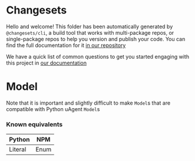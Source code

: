 # Changesets

Hello and welcome! This folder has been automatically generated by `@changesets/cli`, a build tool that works
with multi-package repos, or single-package repos to help you version and publish your code. You can
find the full documentation for it [in our repository](https://github.com/changesets/changesets)

We have a quick list of common questions to get you started engaging with this project in
[our documentation](https://github.com/changesets/changesets/blob/main/docs/common-questions.md)

# Model

Note that it is important and slightly difficult to make `Model`s that are compatible with Python uAgent `Model`s

### Known equivalents

| Python  | NPM  |
| ------- | ---- |
| Literal | Enum |
